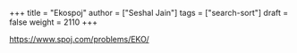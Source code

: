 +++
title = "Ekospoj"
author = ["Seshal Jain"]
tags = ["search-sort"]
draft = false
weight = 2110
+++

<https://www.spoj.com/problems/EKO/>
